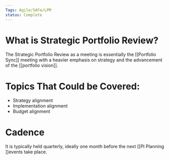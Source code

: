 ```yaml
---
Tags: Agile/SAFe/LPM
status: Complete
---
```

# What is Strategic Portfolio Review?
The Strategic Portfolio Review as a meeting is essentially the [[Portfolio Sync]] meeting with a heavier emphasis on strategy and the advancement of the [[portfolio vision]].

# Topics That Could be Covered:
- Strategy alignment
- Implementation alignment
- Budget alignment

# Cadence
It is typically held quarterly, ideally one month before the next [[PI Planning ]]events take place. 